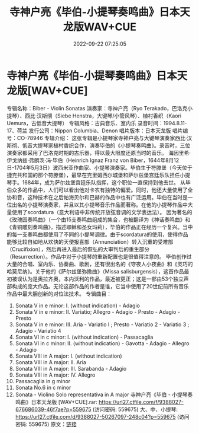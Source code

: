 ﻿---
title: 寺神户亮《毕伯-小提琴奏鸣曲》日本天龙版WAV+CUE
date: 2022-09-22 07:25:05
categories: 古典音乐、新世纪、纯音雅乐
tags: 纯音雅乐
---
# 寺神户亮《毕伯-小提琴奏鸣曲》日本天龙版[WAV+CUE]

专辑名称：Biber - Violin Sonatas
演奏家：寺神户亮（Ryo Terakado，巴洛克小提琴）、西比·汉斯彻（Siebe
Henstra，大键琴/小管风琴）、植村香织（Kaori Uemura，古低音大提琴）
专辑风格：古典音乐、室内乐
录音时间：1994.8.11-17、荷兰
发行公司：Nippon Columbia、Denon
唱片版本：日本天龙版
唱片编号：CO-78946
专辑介绍：
这张专辑是小提琴家寺神户亮与大键琴演奏家西比·汉斯彻、低音大提琴家植村香织合作，演奏毕伯的《小提琴奏鸣曲》。录音时，三位演奏家都采用了巴洛克时期的古乐器，得以最大限度还原当时的音乐。
海因里希·伊戈纳兹·弗朗茨·冯·毕伯（Heinrich Ignaz Franz von
Biber，1644年8月12日-1704年5月3日）波西米亚作曲家、小提琴演奏家。毕伯生于符滕堡（今天位于捷克共和国的那个符滕堡），最早在克里姆西尔城堡和萨尔兹堡宫廷乐队担任小提琴手。1684年，成为萨尔兹堡宫廷乐队指挥，这个职位一直保持到他去世。
从毕伯众多的作品中，人们可以看出他对卡农有独特的偏爱。同时，他还大量使用了全协和音，这种技术在之后帕海贝尔和巴赫的作品中也有广泛运用。毕伯在当时是一位出名的小提琴演奏家，并且以其小提琴音乐作品而著称。在他的小提琴作品中大量使用了scordatura（意大利语中非传统开放弦音调的文学表达法）。
因为著名的《玫瑰园奏鸣曲》（一个由15支奏鸣曲组成的集合，也被翻译为《神话奏鸣曲》和《青铜雕刻奏鸣曲》，描述耶稣和圣女玛莉），毕伯的作品正在经历一个复兴。当中的每一支奏鸣曲都使用了不同的小提琴调律。由于scordatura的使用，使得作品能够比较自如地从欢快的天使报喜部（Annunciation）转入沉重的受难部（Crucifixion），然后再进入最后的恢弘的大审判后的重生部分（Resurrection）。作品中对于小提琴的重新配置也是很值得注意的。
毕伯创作过大量的合唱、室内乐、协奏曲、歌剧，还有很出名的《守夜人小夜曲》和《灵巧的哈莫尼纳》。关于他的《萨尔兹堡弥撒曲》（Missa
salisburgensis），这首作品最初被误认为是奥拉齐奥，本内沃利的作品，最近被更正；这是一部由53个独立声部构成的庞大作品。无论这部作品的作者是谁，它当中使用了20世纪前所有音乐作品中最大胆创新的对位法技术。
专辑曲目：
01. Sonata V in e minor: I. (without indication) -
Adagio
02. Sonata V in e minor: II. Variatio; Allegro - Adagio -
Presto - Adagio - Presto
03. Sonata V in e minor: III. Aria - Variatio I ; Presto -
Variatio 2 - Variatio 3 ; Adagio - Variatio 4
04. Sonata VI in c minor: I. (without indication) -
Passacaglia
05. Sonata VI in c minor: II. (without indication) - Gavotta -
Adagio - Allegro - Adagio
06. Sonata VIII in A major: I. (without indication)
07. Sonata VIII in A major: II. Aria
08. Sonata VIII in A major: III. Sarabanda - Adagio
09. Sonata VIII in A major: IV. Allegro
10. Passacaglia in g minor
11. Sonata No.6 in c minor
12. Sonata - Violino Solo representativa in A major
寺神户亮《毕伯 - 小提琴奏鸣曲》日本天龙版 [WAV+CUE].rar:
https://url27.ctfile.com/f/9388027-676686039-46f7ae?p=559675
(访问密码: 559675)
大、中、小提琴: https://url27.ctfile.com/d/9388027-50267097-248c04?p=559675
(访问密码: 559675)
原文：[链接](https://blog.sina.com.cn/s/blog_1647c7e7601030zjh.html)